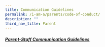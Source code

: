 ```yaml
---
title: Communication Guidelines
permalink: /i-am-a/parents/code-of-conduct/
description: ""
third_nav_title: Parent
---
```

##### [Parent-Staff Communication Guidelines](/files/ParentStaffCommunicationGuidelines.pdf)